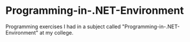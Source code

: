 # Programming-in-.NET-Environment
Programming exercises I had in a subject called "Programming-in-.NET-Environment" at my college.
